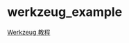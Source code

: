 # werkzeug_example


[Werkzeug 教程](http://werkzeug-docs-cn.readthedocs.io/zh_CN/latest/tutorial.html#module-routing)
